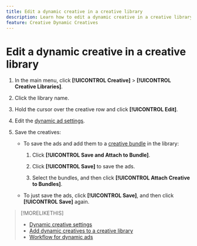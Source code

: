 ```yaml
---
title: Edit a dynamic creative in a creative library
description: Learn how to edit a dynamic creative in a creative library.
feature: Creative Dynamic Creatives
---
```

# Edit a dynamic creative in a creative library

1. In the main menu, click **[!UICONTROL Creative]** > **[!UICONTROL Creative Libraries]**.

1. Click the library name.

1. Hold the cursor over the creative row and click **[!UICONTROL Edit]**.

1. Edit the [dynamic ad settings](creative-settings-dynamic.md).

1. Save the creatives:

   * To save the ads and add them to a [creative bundle](bundle-manage.md) in the library:
   
     1. Click **[!UICONTROL Save and Attach to Bundle]**.

     1. Click **[!UICONTROL Save]** to save the ads.

     1. Select the bundles, and then click **[!UICONTROL Attach Creative to Bundles]**.

   * To just save the ads, click **[!UICONTROL Save]**, and then click **[!UICONTROL Save]** again.

>[!MORELIKETHIS]
>
>* [Dynamic creative settings](creative-settings-dynamic.md)
>* [Add dynamic creatives to a creative library](creative-add-dynamic.md)
>* [Workflow for dynamic ads](/help/creative/introduction/workflow-dynamic-ads.md)
